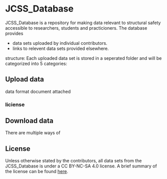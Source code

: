 # JCSS_Database

JCSS_Database is a repository for making data relevant to structural safety accessible to researchers, students and practicioners.
The database provides 
- data sets uploaded by individual contributors. 
- links to relevent data sets provided elsewhere.

structure:
Each uploaded data set is stored in a seperated folder and will be categorized into 5 categories:  

## Upload data

data format 
document attached

### liciense

## Download data
There are multiple ways of 

## License
Unless otherwise stated by the contributors, all data sets from the JCSS_Database is under a CC BY-NC-SA 4.0 license. A brief summary of the license can be found [here](https://creativecommons.org/licenses/by/4.0/).


